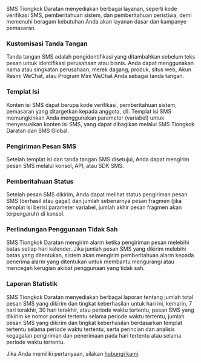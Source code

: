 SMS Tiongkok Daratan menyediakan berbagai layanan, seperti kode verifikasi SMS, pemberitahuan sistem, dan pemberitahuan peristiwa, demi memenuhi beragam kebutuhan Anda akan layanan dasar dan kampanye pemasaran.

### Kustomisasi Tanda Tangan
Tanda tangan SMS adalah pengidentifikasi yang ditambahkan sebelum teks pesan untuk identifikasi perusahaan atau bisnis. Anda dapat menggunakan nama atau singkatan perusahaan, merek dagang, produk, situs web, Akun Resmi WeChat, atau Program Mini WeChat Anda sebagai tanda tangan.

### Templat Isi
Konten isi SMS dapat berupa kode verifikasi, pemberitahuan sistem, pemasaran yang ditargetkan kepada anggota, dll. Templat isi SMS memungkinkan Anda menggunakan parameter (variabel) untuk menyesuaikan konten isi SMS, yang dapat dibagikan melalui SMS Tiongkok Daratan dan SMS Global.

### Pengiriman Pesan SMS
Setelah templat isi dan tanda tangan SMS disetujui, Anda dapat mengirim pesan SMS melalui konsol, API, atau SDK SMS.

### Pemberitahuan Status
Setelah pesan SMS dikirim, Anda dapat melihat status pengiriman pesan SMS (berhasil atau gagal) dan jumlah sebenarnya pesan fragmen (jika templat isi berisi parameter variabel, jumlah akhir pesan fragmen akan terpengaruh) di konsol.

### Perlindungan Penggunaan Tidak Sah
SMS Tiongkok Daratan mengirim alarm ketika pengiriman pesan melebihi batas setiap hari kalender. Jika jumlah pesan SMS yang dikirim melebihi batas yang ditentukan, sistem akan mengirim pemberitahuan alarm kepada penerima alarm yang ditentukan untuk membantu mengurangi atau mencegah kerugian akibat penggunaan yang tidak sah.

### Laporan Statistik
SMS Tiongkok Daratan menyediakan berbagai laporan tentang jumlah total pesan SMS yang dikirim dan tingkat keberhasilan untuk hari ini, kemarin, 7 hari terakhir, 30 hari terakhir, atau periode waktu tertentu, pesan SMS yang dikirim ke nomor ponsel tertentu selama periode waktu tertentu, jumlah pesan SMS yang dikirim dan tingkat keberhasilan berdasarkan templat tertentu selama periode waktu tertentu, serta perincian dan analisis kegagalan pengiriman dan penerimaan pada hari tertentu atau selama periode waktu tertentu.

Jika Anda memiliki pertanyaan, silakan [hubungi kami](https://intl.cloud.tencent.com/contact-us).
